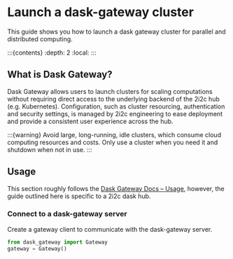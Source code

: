 # Launch a dask-gateway cluster

This guide shows you how to launch a dask gateway cluster for parallel and distributed computing.

:::{contents}
:depth: 2
:local:
:::

## What is Dask Gateway?

Dask Gateway allows users to launch clusters for scaling computations without requiring direct access to the underlying backend of the 2i2c hub (e.g. Kubernetes). Configuration, such as cluster resourcing, authentication and security settings, is managed by 2i2c engineering to ease deployment and provide a consistent user experience across the hub.

:::{warning}
Avoid large, long-running, idle clusters, which consume cloud computing resources and costs. Only use a cluster when you need it and shutdown when not in use.
:::

## Usage

This section roughly follows the [Dask Gateway Docs – Usage](https://gateway.dask.org/usage.html), however, the guide outlined here is specific to a 2i2c dask hub.

### Connect to a dask-gateway server

Create a gateway client to communicate with the dask-gateway server.

```python
from dask_gateway import Gateway
gateway = Gateway()
```

<!-- ## Which image should I use?

Defaults to using the Pangeo image https://infrastructure.2i2c.org/topic/infrastructure/hub-helm-charts/#hub-helm-charts

## FAQs

https://infrastructure.2i2c.org/howto/troubleshoot/logs/common-errors/#dask-issues -->